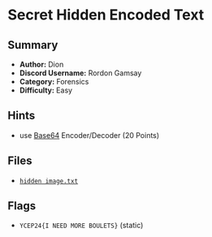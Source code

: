 # Secret Hidden Encoded Text

## Summary
- **Author:** Dion
- **Discord Username:** Rordon Gamsay
- **Category:** Forensics
- **Difficulty:** Easy

## Hints
- use [Base64](https://www.base64decode.org/) Encoder/Decoder (20 Points)

## Files
- [`hidden image.txt`](dist/hidden%20image.txt)

## Flags
- `YCEP24{I NEED MORE BOULETS}` (static)

